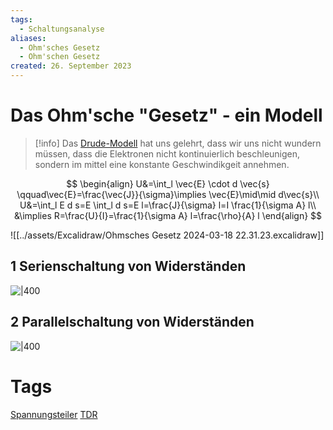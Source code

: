 ```yaml
---
tags:
  - Schaltungsanalyse
aliases:
  - Ohm'sches Gesetz
  - Ohm'schen Gesetz
created: 26. September 2023
---
```


# Das Ohm'sche "Gesetz" - ein Modell

> [!info] Das [Drude-Modell](Drude-Modell.md) hat uns gelehrt,
> dass wir uns nicht wundern müssen, dass die Elektronen nicht kontinuierlich beschleunigen, sondern im mittel eine konstante Geschwindikgeit annehmen.

$$
\begin{align}
U&=\int_l \vec{E} \cdot d \vec{s} \qquad\vec{E}=\frac{\vec{J}}{\sigma}\implies \vec{E}\mid\mid d\vec{s}\\
U&=\int_l E d s=E \int_l d s=E l=\frac{J}{\sigma} l=I \frac{1}{\sigma A} l\\
&\implies R=\frac{U}{I}=\frac{1}{\sigma A} l=\frac{\rho}{A} l
\end{align}
$$

![[../assets/Excalidraw/Ohmsches Gesetz 2024-03-18 22.31.23.excalidraw]]

## 1 Serienschaltung von Widerständen

![|400](assets/Pasted%20image%2020230926163508.png)

## 2 Parallelschaltung von Widerständen

![|400](assets/Pasted%20image%2020230926163531.png)

# Tags

[Spannungsteiler](Spannungsteiler.md)
[TDR](Temperatur%20abhängiger%20Widerstand)